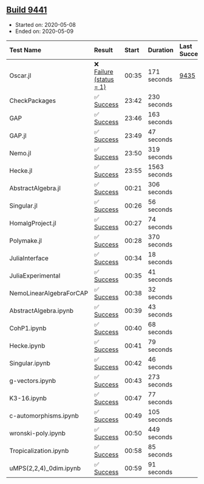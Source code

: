 ## [Build 9441](https://oscarci.mathematik.uni-kl.de/job/oscar/9441/)

* Started on: 2020-05-08
* Ended on: 2020-05-09

| Test Name    | Result | Start | Duration | Last Success | First Failure |
|:-------------|:-------|:------|:---------|:-------------|:--------------|
| Oscar.jl | ❌ [Failure (status = 1)](https://oscarci.mathematik.uni-kl.de/job/oscar/9441/artifact/logs/build-9441/Oscar.jl.log) | 00:35 | 171 seconds | [9435](https://oscarci.mathematik.uni-kl.de/job/oscar/9435/) | [9436](https://oscarci.mathematik.uni-kl.de/job/oscar/9436/) |
| CheckPackages | ✅ [Success](https://oscarci.mathematik.uni-kl.de/job/oscar/9441/artifact/logs/build-9441/CheckPackages.log) | 23:42 | 230 seconds |  |  |
| GAP | ✅ [Success](https://oscarci.mathematik.uni-kl.de/job/oscar/9441/artifact/logs/build-9441/GAP.log) | 23:46 | 163 seconds |  |  |
| GAP.jl | ✅ [Success](https://oscarci.mathematik.uni-kl.de/job/oscar/9441/artifact/logs/build-9441/GAP.jl.log) | 23:49 | 47 seconds |  |  |
| Nemo.jl | ✅ [Success](https://oscarci.mathematik.uni-kl.de/job/oscar/9441/artifact/logs/build-9441/Nemo.jl.log) | 23:50 | 319 seconds |  |  |
| Hecke.jl | ✅ [Success](https://oscarci.mathematik.uni-kl.de/job/oscar/9441/artifact/logs/build-9441/Hecke.jl.log) | 23:55 | 1563 seconds |  |  |
| AbstractAlgebra.jl | ✅ [Success](https://oscarci.mathematik.uni-kl.de/job/oscar/9441/artifact/logs/build-9441/AbstractAlgebra.jl.log) | 00:21 | 306 seconds |  |  |
| Singular.jl | ✅ [Success](https://oscarci.mathematik.uni-kl.de/job/oscar/9441/artifact/logs/build-9441/Singular.jl.log) | 00:26 | 56 seconds |  |  |
| HomalgProject.jl | ✅ [Success](https://oscarci.mathematik.uni-kl.de/job/oscar/9441/artifact/logs/build-9441/HomalgProject.jl.log) | 00:27 | 74 seconds |  |  |
| Polymake.jl | ✅ [Success](https://oscarci.mathematik.uni-kl.de/job/oscar/9441/artifact/logs/build-9441/Polymake.jl.log) | 00:28 | 370 seconds |  |  |
| JuliaInterface | ✅ [Success](https://oscarci.mathematik.uni-kl.de/job/oscar/9441/artifact/logs/build-9441/JuliaInterface.log) | 00:34 | 18 seconds |  |  |
| JuliaExperimental | ✅ [Success](https://oscarci.mathematik.uni-kl.de/job/oscar/9441/artifact/logs/build-9441/JuliaExperimental.log) | 00:35 | 41 seconds |  |  |
| NemoLinearAlgebraForCAP | ✅ [Success](https://oscarci.mathematik.uni-kl.de/job/oscar/9441/artifact/logs/build-9441/NemoLinearAlgebraForCAP.log) | 00:38 | 32 seconds |  |  |
| AbstractAlgebra.ipynb | ✅ [Success](https://oscarci.mathematik.uni-kl.de/job/oscar/9441/artifact/logs/build-9441/AbstractAlgebra.ipynb.log) | 00:39 | 43 seconds |  |  |
| CohP1.ipynb | ✅ [Success](https://oscarci.mathematik.uni-kl.de/job/oscar/9441/artifact/logs/build-9441/CohP1.ipynb.log) | 00:40 | 68 seconds |  |  |
| Hecke.ipynb | ✅ [Success](https://oscarci.mathematik.uni-kl.de/job/oscar/9441/artifact/logs/build-9441/Hecke.ipynb.log) | 00:41 | 79 seconds |  |  |
| Singular.ipynb | ✅ [Success](https://oscarci.mathematik.uni-kl.de/job/oscar/9441/artifact/logs/build-9441/Singular.ipynb.log) | 00:42 | 46 seconds |  |  |
| g-vectors.ipynb | ✅ [Success](https://oscarci.mathematik.uni-kl.de/job/oscar/9441/artifact/logs/build-9441/g-vectors.ipynb.log) | 00:43 | 273 seconds |  |  |
| K3-16.ipynb | ✅ [Success](https://oscarci.mathematik.uni-kl.de/job/oscar/9441/artifact/logs/build-9441/K3-16.ipynb.log) | 00:47 | 77 seconds |  |  |
| c-automorphisms.ipynb | ✅ [Success](https://oscarci.mathematik.uni-kl.de/job/oscar/9441/artifact/logs/build-9441/c-automorphisms.ipynb.log) | 00:49 | 105 seconds |  |  |
| wronski-poly.ipynb | ✅ [Success](https://oscarci.mathematik.uni-kl.de/job/oscar/9441/artifact/logs/build-9441/wronski-poly.ipynb.log) | 00:50 | 449 seconds |  |  |
| Tropicalization.ipynb | ✅ [Success](https://oscarci.mathematik.uni-kl.de/job/oscar/9441/artifact/logs/build-9441/Tropicalization.ipynb.log) | 00:58 | 85 seconds |  |  |
| uMPS(2,2,4)_0dim.ipynb | ✅ [Success](https://oscarci.mathematik.uni-kl.de/job/oscar/9441/artifact/logs/build-9441/uMPS-2-2-4-_0dim.ipynb.log) | 00:59 | 91 seconds |  |  |

